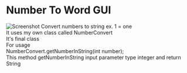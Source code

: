 # Number To Word GUI
![Screenshot](https://raw.githubusercontent.com/mga599/Number-To-Word-GUI/master/Screenshots/8.PNG)
Convert numbers to string ex. 1 = one<br />
It uses my own class called NumberConvert <br />
It's final class <br />
For usage <br />
NumberConvert.getNumberInString(int number); <br />
This method getNumberInString input parameter type integer and return String
